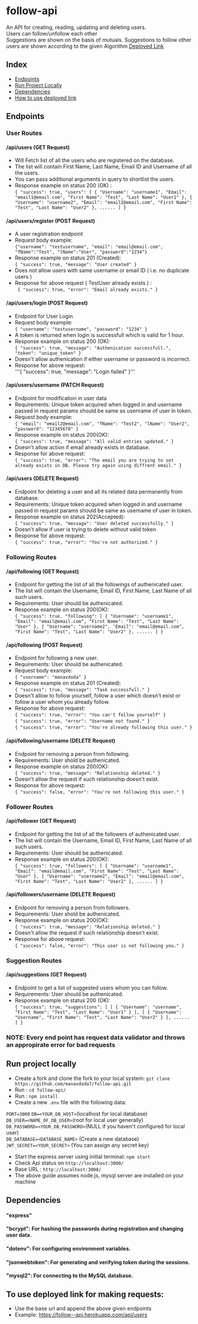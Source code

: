 # follow-api
An API for creating, reading, updating and deleting users. <br>
Users can follow/unfollow each other <br>
Suggestions are shown on the basis of mutuals. Suggestions to follow other users are shown according to the given Algorithm
[Deployed Link](https://follow--api.herokuapp.com/)

## Index
  * [Endpoints](#endpoints)
  * [Run Project Locally](#localSetup)
  * [Dependencies](#depend)
  * [How to use deployed link](#deployed)

## <a name="endpoints"></a>Endpoints
### User Routes
#### /api/users (GET Request)
  * Will Fetch list of all the users who are registered on the database.
  * The list will contain First Name, Last Name, Email ID and Username of all the users.
  * You can pass additional arguments in query to shortlist the users.
  * Response example on status 200 (OK) :<br> ```{
    "success": true,
    "users": [
        {
            "Username": "username1",
            "Email": "email1@email.com",
            "First Name": "Test",
            "Last Name": "User1"
        },
        {
            "Username": "username2",
            "Email": "email2@email.com",
            "First Name": "Test",
            "Last Name": "User2"
        }, ......
    ]
}```
#### /api/users/register (POST Request)
  * A user registration endpoint 
  * Request body example: <br>  ``` {"username": "testusername",
"email": "email@email.com",
"fName":"Test",
"lName":"User",
"password":"1234"} ```  
  * Response example on status 201 (Created):<br> ``` {
    "success": true,
    "message": "User created"
} ```
  * Does not allow users with same username or email ID ( i.e. no duplicate users )
  * Response for above request ( TestUser already exists ) : <br>``` {
    "success": true,
    "error": "Email already exists."
}```

#### /api/users/login (POST Request)
  * Endpoint for User Login
  * Request body example: <br>```{
    "username": "testusername",
    "password": "1234"
}```
  * A token is returned when login is successfull which is valid for 1 hour.
  * Response example on status 200 (OK): <br> ```{
    "success": true,
    "message": "Authenication successfull.",
    "token": "unique_token"
}```
  * Doesn't allow authenication if either username or password is incorrect.
  * Response for above request: <br>'''{
    "success": true,
    "message": "Login failed"
}'''

#### /api/users/username (PATCH Request)
  * Endpoint for modification in user data
  * Requirements: Unique token acquired when logged in and username passed in request params should be same as username of user in token.
  * Request body example:<br> ```{
    "email": "email2@email.com",
    "fName": "Test2",
    "lName": "User2",
    "password": "12345678"
}```
  * Response example on status 200(OK):<br> ```{
    "success": true,
    "message": "All valid entries updated."
}```
  * Doesn't allow action if email already exists in database.
  * Response for above request: <br>```{
    "success": true,
    "error": "The email you are trying to set already exists in DB. Please try again using diffrent email."
}```

#### /api/users (DELETE Request)
  * Endpoint for deleting a user and all its related data permanently from database.
  * Requirements: Unique token acquired when logged in and username passed in request params should be same as username of user in token.
  * Response example on status 202(Accepted):<br>```{
    "success": true,
    "message": "User deleted successfully."
}```
  * Doesn't allow if user is trying to delete without valid token
  * Response for above request: <br>```{
    "success": true,
    "error": "You're not authorized."
}```

### Following Routes

#### /api/following (GET Request)
  * Endpoint for getting the list of all the followings of authenicated user.
  * The list will contain the Username, Email ID, First Name, Last Name of all such users.
  * Requirements: User should be authenicated.
  * Response example on status 200(OK):<br>```{
    "success": true,
    "following": [
        {
            "Username": "username1",
            "Email": "email@email.com",
            "First Name": "Test",
            "Last Name": "User"
        },
        {
            "Username": "username2",
            "Email": "email@email.com",
            "First Name": "Test",
            "Last Name": "User2"
        }, ......
    ]
}```
 
#### /api/following (POST Request)
  * Endpoint for following a new user.
  * Requirements: User should be authenicated.
  * Request body example:<br> ```{
    "username": "manavdoda"
}```
  * Response example on status 201 (Created):<br>```{
    "success": true,
    "message": "Task successfull."
}```
  * Doesn't allow to follow yourself, follow a user which doesn't exist or follow a user whom you already follow. 
  * Response for above request:<br>```{
    "success": true,
    "error": "You can't follow yourself"
}```<br>```{
    "success": true,
    "error": "Username not found."
}```<br>```{
    "success": true,
    "error": "You're already following this user."
}```

#### /api/following/username (DELETE Request)
  * Endpoint for removing a person from following.
  * Requirements: User shold be authenicated.
  * Response example on status 200(OK): <br> ```{
    "success": true,
    "message": "Relationship deleted."
}```
  * Doesn't allow the request if such relationship doesn't exist.
  * Response for above request: <br>```{
    "success": false,
    "error": "You're not following this user."
}```

### Follower Routes 
#### /api/follower (GET Request)
  * Endpoint for getting the list of all the followers of authenicated user.
  * The list will contain the Username, Email ID, First Name, Last Name of all such users.
  * Requirements: User should be authenicated.
  * Response example on status 200(OK):<br>```{
    "success": true,
    "followers": [
        {
            "Username": "username1",
            "Email": "email@email.com",
            "First Name": "Test",
            "Last Name": "User"
        },
        {
            "Username": "username2",
            "Email": "email@email.com",
            "First Name": "Test",
            "Last Name": "User2"
        }, ......
    ]
}```

#### /api/followers/username (DELETE Request)
  * Endpoint for removing a person from followers.
  * Requirements: User shold be authenicated.
  * Response example on status 200(OK): <br> ```{
    "success": true,
    "message": "Relationship deleted."
}```
  * Doesn't allow the request if such relationship doesn't exist.
  * Response for above request: <br>```{
    "success": false,
    "error": "This user is not following you."
}```

### Suggestion Routes
#### /api/suggestions (GET Request)
  * Endpoint to get a list of suggested users whom you can follow.
  * Requirements: User should be authenicated.
  * Response example on status 200 (OK): <br>```{
    "success": true,
    "suggestions": [
        [
            {
                "Username": "username",
                "First Name": "Test",
                "Last Name": "User1"
            }
        ],
        [
            {
                "Username": "Username",
                "First Name": "Test",
                "Last Name": "User2"
            }
        ], ......
    ]
}```
   
### NOTE: Every end point has request data validator and throws an appropirate error for bad requests


## <a name="localSetup"></a>Run project locally 
 * Create a fork and clone the fork to your local system: ``` git clone https://github.com/manavdoda7/follow-api.git ```
 * Run : ``` cd follow-api/ ```
 * Run : ``` npm install ```
 * Create a new ```.env``` file with the following data: <br>

```PORT=3000```
```DB=<YOUR_DB_HOST>```(localhost for local database)<br>
```DB_USER=<NAME_OF_DB_USER>```(root for local user generally)<br>
```DB_PASSWORD=<YOUR_DB_PASSWORD>```(NULL if you haven't configured for local user) <br>
```DB_DATABASE=<DATABASE_NAME>``` (Create a new database) <br>
```JWT_SECRET=<YOUR_SECRET>``` (You can assign any secret key)
 * Start the express server using initial terminal: ``` npm start ```
 * Check Api status on ``` http://localhost:3000/ ``` 
 * Base URL : ``` http://localhost:3000/ ```
 * The above guide assumes node.js, mysql server are installed on your machine

## <a name="depend"></a>Dependencies 
#### "express"
#### "bcrypt": For hashing the passwords during registration and changing user data.
#### "dotenv": For configuring environment variables.
#### "jsonwebtoken": For generating and verifying token during the sessions.
#### "mysql2": For connecting to the MySQL database.
 
## <a name="deployed"></a>To use deployed link for making requests: 
 * Use the base url and append the above given endpoints
 * Example: https://follow--api.herokuapp.com/api/users
